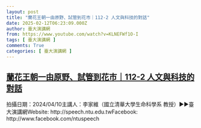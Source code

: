 ```yaml
---
layout: post
title: "蘭花王朝一由原野、試管到花市｜112-2 人文與科技的對話"
date: 2025-02-12T06:23:09.000Z
author: 臺大演講網
from: https://www.youtube.com/watch?v=KLNEFWf1O-I
tags: [ 臺大演講網 ]
comments: True
categories: [ 臺大演講網 ]
---
```

<!--1739341389000-->
[蘭花王朝一由原野、試管到花市｜112-2 人文與科技的對話](https://www.youtube.com/watch?v=KLNEFWf1O-I)
------

<div>
拍攝日期：2024/04/10主講人：李家維（國立清華大學生命科學系 教授）►►臺大演講網Website: http://speech.ntu.edu.twFacebook: http://www.facebook.com/ntuspeech
</div>
